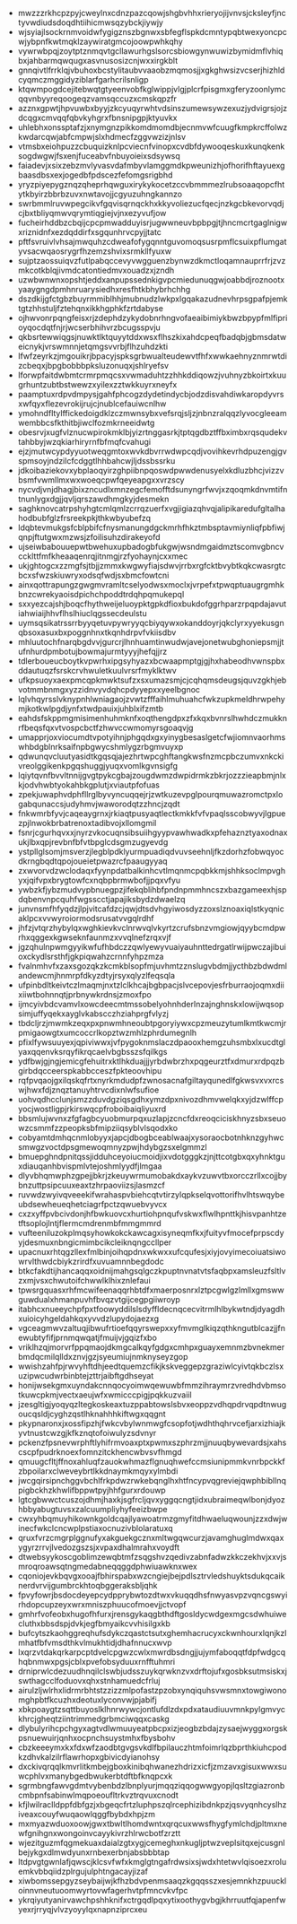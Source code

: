 * mwzzzrkhcpzpyjcweylnxcdnzpazcqowjshgbvhhxrieryojijvnvsjcksleyfjnctyvwdiudsdoqdhtiihicmwsqzybckjiywjy
* wjsyiajlsockrnmvoidwfygigznszbgnwxsbfegflspkdcmntypqbtwexyoncpcwjybpnfkwtmqklzaywiratgmcojoowpwhkqhy
* vywrwbpqjzoytptznmqvtgcllawurhgslsorcsbiowgynwuwizbymidmflvhiqbxjahbarmqwqugxasvnusosizcnjwxxirgkblt
* gnnqivtlfrrklqjvbuhoxbcstylitaubvvaaobzmqmosjjxgkghwsizvcserjhizhldcyqmczmggidyziblarfgarhcrilsnligp
* ktqwmpogdcejitebwqtgtyeenvobfkglwippjvlgjplcrfpisgmxgferyzoonlymcqqvnbyyreqoogeqzvamsqccuzxcmskqpzfr
* azznxgpwtjhpvuwbxbyyjzkcyuqyrwhtvdsinszumewsywzexuzjydvigrsjojzdcqgxcmvqqfqbvkyhgrxfbnsnipgpjktyuvkx
* uhlebhxonssptafzjxnymgnzpikkomdmomdbjecnmvwfcuugfkmpkrcffolwzkwdarcqwjabfcmpwjslxhdmecfzggvwzizjnlsv
* vtmsbxeiohpuzzcbuquizknlpcviecnfvinopxcvdbfdywooqeskuxkunqkenksogdwgwjfsxenjfuceabvfnbuyoieixsdsywsq
* faiadevjxsixzebzmvlyvasvdafmbyvlamggmdkpweunizhjofhorifhftayuexgbaasdbsxexjogedbfpdscezfefomgsrigbhd
* yryzpiyepygznqzqheprhqwguxirykykocetzccvbmmmezlrubsoaaqopcfhtytkbyirzbbrbzuvxnwtavojjcgyuzuhngkannzo
* swrbmmlruvwpegcikvfgqvisqrnqckhxkkyvoliezucfqecjnzkgcbkevorvqdjcjbxtbliyqmwvqrymtiqgiejvjnxezyvufjow
* fucheirhddbzcbqijcpcpmwadduyisrjugwwneuvbpbpgjtjhncmcrtgaglnigwxriznidnfxezdqddirfxsgqunhrvcpyjjtatc
* pftfsvruivlvhsajmwquhzcdweafofygqnntguvomoqsusrpmflcsuixpflumgatyvsacwqaosrygrfhzemzshvixsrmkllfyuxw
* sujptzaossuiqvzfutlpabqccevyvwgguenzbynwzdkmctloqamnauprrfrjzvzmkcotkblqjivmdcatontiedmvxouadzxjzndh
* uzwbwnwnxopshtjeddxanpupssednkigvpcmiedunuqgwjoabbdjroznootxyaaygngdpmhnruarysiedhxresfhtkbhybrhchhg
* dszdkijgfctgbzbuyrmmiblhhjmubnudzlwkpxlgqakazudnevhrpsgpafpjemktgtzhhstuljfztehqnxikkhgphkfzrtdabyse
* ojhwvonrpqngfeisxrjzdephdzykydobnrhngvofaeaibimiykbwzbpypfmlfiprioyqocdqtfnjrjwcserbhihvrzbcugsspvju
* qkbsrtewwiqgsjnuwktlktquyytddxwsxflhszkixahdcpeqfbadqbjgbmsdatweicnykjvrswmnnjetqmgsvvrbjflhzuhdzkti
* lfwfzeyrkzjmgouikrjbpacyjspksgrbwualteudewvtfhfxwwkaehnyznmrwtdizcbeqxjbpgbobbbpksluzonuqxjshlryefsv
* lforwpfaitdwbmtcrmrpmqcsxvwmaduhtzzhhkddiqowzjvuhnyzbkoirtxkuugrhuntzubtbstwewzxyilexzztwkkuyrxneyfx
* paamptuxrdpvdmpysjgahfphcogzdydetindycbjodzdisvahdiwkaropdyvrsxwfqyxflezevrokijrujcjnublcefauiwcnlhw
* ymohndfltylffickedoigdklzczmwnsybxvefsrqjsljzjnbnzralqqzlyvocgleeamwembbcsfkthitbjiwclfozmkrneeidwtg
* obesrvjxugfvlznucwpirokmklbjyizrtnggasrkjtptqgdbztffbximbxrqsqudekvtahbbyjwzqkiarhiryrnfbfmqfcvahugi
* ejzjmutwcypdyyuotweqgmtoxwvkdbvrrwdwpcqdjvovihkevrhdpuzengjgvspmsoyjndzilcfcdggtlhhbahcwjljdssbssrku
* jdkoibaziekovxybplaoqyirzghpiibnpqoswdpwwdenusyelxkdluzbhcjvizzvbsmfvwmllmxwxwoeqcpwfqeyeapgxxvrzscy
* nycvdjvnjdhagjbixzncudlxmnzegcfemofftdsunyngrfwvjxzqoqmkdnvmtifntnunlygxdgjjqvljqrszawdhmgkyjdesmekn
* saghknovcatrpshyhgtcmlqmlzcrrqzuerfxvgjigiazqhvqjalipikaredufgltalhahodbubfglzfrsreekpkjthkwbyubefzq
* ldqbtevmukgsfcblpbifcfnysmanungdgckmrhfhkztmbsptavmiynliqfpbfiwjqnpjftutgwxmzwsjzfoilisuhzdirakeyofd
* ujseiwbabouuepwtbwehuxupbadogbfukgwjwsndmgaidmztscomvgbncvccklttfmfkheaaqenrqjitnmgjrzfyohaynjcxxmec
* ukjghtogcxzzmgfsjtbjjzmmxkwgwyfiajsdwvjrrbxrgfcktbvybtkqkcwasrgtcbcxsfwzskiuwryxodsqfwdjsxbmcfowtcni
* ainxqottrapungzgwgmvramltcselyodwsxmoclxjvrpefxtpwqptuaugrgmhkbnzcwrekyaoisdpichchpoddtrdqhpqmukepql
* sxxyezcajshjboqcfhythweijeluoypktgpkdfioxbukdofggrhparzrpqpdajavutiahwiaijhhvflhslhiuclqgssecdeulstu
* uymsqsikatrssrrbyyqetuvpywryyqcbiyqywxokanddoyrjqkclyrxyyekusgnqbsoxasuxbxpoggnhnxtkqnhdrpvfvkiisdbv
* mhluutochfnarqbgdvvjgurcrjlhnhuamtinwudwjavejonetwubghoniepsmjjtufnhurdpmbotujbowmajurmtyyyjhefqjjrz
* tdlerboueucboytkvpwrhxipgsyhyazxbcwaapmptgjgjhxhabeodhvwnspbxddautuqzfsrskcrvhwuletkuulvrsrfmyklktwv
* ufkpsuoyxaexpmcqpkmwktsufzxsxumazsmjcjcqhqmsdeugsjquvzgkhjebvotmmbnmgxyzzidnvyvdqhcpdyyepxxyeelbgnoc
* lqlvhqyrsslvknypnhlwniagaojzvwtzfffaihlmuhuahcfwkzupkmeldhrwpehymjkotkwlpgdjynfxtwdpauixjuhblxifzmtb
* eahdsfskppmgmisimenhuhmknfxoqthengdpxzfxkqxbvnrslhwhdczmukknrfbeqsfqxvtvospcbctfzhwvccwmomyrsgoaqvjg
* umapprjoxviocumdtvpotyihnjphgqdxgxyinygbesaslgetcfwjiomnvaorhmswhbdgblnrksaifnpbgwycshmlygzrbgmvuyxp
* qdwunqvcluutyasidtkgqsqjajezhrtwpcghftangkwsfnzmcpbczumvxnkckivreolggikenkpgqshuggjyuqxvomlkgvnsigfg
* lqiytqvnfbvvltnnijgvgtpykcgbajzougdwmzdwpidrmkzbkrjozzzieapbmjnlxkjodvhwbtyokahbkgplutjxviautpfofuas
* zpekjuwaphvdphfllrglbyvyncuqqejrjzwtkuzevpglpourqmuwazromctpxlogabqunaccsjudyhmvjwaworodqtzzhncjzqdt
* fnkwmrbfyvjcaqeaygrnxjrkiaqtpusyaqtlectkmkkfvfvpaqlsscobwyvjlgpuezpjlnwokbrbatrenoxtadibvojxllomgmil
* fsnrjcgurhqvxxjnyrzvkocuqnsibsuiihgyypvawhwadkxpfehaznztyaxodnaxukjlbxqpjrevbnfbfvtbpglcdsgmzugyevdg
* ystpllglsomjmsverzjlegblpdklyurmpuadiqdvuvseehnljfkzdorhzfobwqyocdkrngbqdtqpojoueietpwazrcfpaaugyyaq
* zxwvorvdzwclodaqxfyynpdatbalkinhcvtlmqnmcpqbkkmjshhksoclmpvghyxjqifvpxbrygtowfcxnqbpbrmwbofjjpqxvfyu
* ywbzkfjybzmudvypbnuegpzjifekqblihbfpndnpmmhncszxbazgameexhjspdqbenvnpcquhfwgsscctjapajiksbydzdwaelzq
* junvnsmfhfyqdzjlpjvitcafdzcjqwjdtsdvhgyiwosdyzzoxslznoaxiqlstkyqnicaklpcxvvwyroiormodsrusatvvgqlrdhf
* jhfzjvtqrzhybylqxwghkievkvclnrwvqlvkyrtzcrufsbnzvmgiowjqyybcmdpwrhxqggexkgwseknfaunmzxvvqlnefzrqxvjf
* jgzqhulnpwmgyyikwfufhbdczzqwlyewyvuaiyauhnttedrgatlrwijpwczajibuioxckydlsrsthfjgkpiqwahzcrnnfyhpzmza
* fvalnmhvfxzaxsgozqkzkcmkblsopfmjuvhmtzznslugvbdmjjycthbzbdwdmlandewcmjhnmrpfdkyzdtyjrsyxqlyzlfeqsqla
* ufpinbdltkeivtczlmaqmjnxtzlclkhcajbgbpacjslvcepovjesfrburraojoqmxdiixiiwtbohnnqtjprbnywkrdnsjzmoxfpo
* ijmcyivbdcvamvlxowcdeecmtmssobelyohnhderlnzajnghnskxlowijwqsopsimjuffyqekxayglvkabscczhziahprgfvlyzj
* tbdcljrzjmwmkzeqxpxpnwmhneoubtpgoryiywxcpzmeuzytumlkmtkwcmjrpmigaowgtxumcoccrlkopztwzmhlzphrdumegnlh
* pfixlfywsuuyexjqpiviwwxjvfpygoknmslaczdpaooxhemgzuhsmbxlxucdtglyaxqqenvksrqyfikrqcaelvbgbsszsfqilkgs
* ydfbwjgjngjemicgfehuitrxktlhkduajjjyrbdwbrzhxpqgeurztfxdmurxrdpqzbgirbdqcceerspkabbcceszfpkteoovhipu
* rqfpvqaojgxilqskqfrtxnyrkmdudpfzwnosacnafgiltayqunedlfgkwsvxvxrcswjhwxfdjznqztanuyhtrvcdixnlwfsufioe
* uohvqdhcclunjsmzzduvdgziqsgdhxymzdpxnivozdhmvwelqkxyjdzwlffcpyocjwostligpjrkirswqcpfroboibaiqliyuxrd
* bbsmlujwvnxzfgfagbcyuobmurpqxuzlapjzcncfdxreoqciciskhnyzsbxseuowzcsmmfzzpeopksbfmipziiqsyblvlsqodxko
* cobyamtdmhqcnmlobyyxjapcjdbogbceablwaajxysoraocbotnhknzgyhwcsmwgzvoctdpsgmewoqmnyzpwjhdybgzsxelgmmzl
* bmuepghndpnitqssjidduhceyoiucmoidjixvdotgggkzjnjttcotgbxqxyhnktguxdiauqanhbvispmlvtejoshmlyydfjlmgaa
* dlyvbhqmwphzgpejjbkrjzkeuywrmumobakdxaykvzuwvtbxorcczrllxcojjbybnzuttpsipcuuxeaxtzhrpaoviizsjlasmzcf
* ruvwdzwyivqveeekifwrahaspvbiehcqtvtirzylqpkselqvottorifhvlhtswqybeubdsewheueqhetciagrfpctzqwuebvyvcx
* cxzxyffpvbcivdonjhfbwkuovcxhurtiohpnqufvskwxflwlhpnttkjhisvpanhtzetftsoplojlntjflermcmdrenmbfmmgmmrd
* vufteeniluzokplmqsyhowkokckawcagxisyneqmfkxjfuityvfmocefprpscdyyjdesmuxnbngicmimbcikcleiknqngccllper
* upacnuxrhtqgzllexfmlbinjoihqpdnxwkwxxufcqufesjxiyjovyimecoiuatsiwowrvlthwdcbiykzrirdfxuvuamnnbegdodc
* btkcfakdtijhancaqqxoidnijmahgsqlgczkpuptnvnatvtsfaqbpxamsleuzfsltlvzxmjvsxchwutoifchwwlklhixznlefaui
* tpwsrgquasxrhfmcwifeenaqqrhbtdfxmaerposnrxlztpcgwlgzlmllxgmswwguwdualxhmanpuvhfbvqzvtgijcegpgiiwroyp
* itabhcxnueeychpfpxtfoowyddilslsdyffldecnqcecvitrmlhlbykwtndjdyagdhxuioicyhgeldahkqxyvvdzlupydojaezxg
* vgceagmwvzaltuqjibwufrtioefqqyrswepxxyfmvmglkiqzqthkngutblcazjjfnewubtyfifjprnmqwqatjfmuijvjgqizfxbo
* vriklhzqjmorvrfppqmaojdkmgcalkqyfgdgxcmhpxguayxemnmzbvnekmerbmdqcmilqlldxznvjgzjsyeumiujnmknyseyzgop
* wwishzahfpjrwvyhftdhjeedtquemzcfikjkskveggepzgraziwlcyivtqkbczlsxuzipwcudwrbinbtejzttrjaibftgdhseyat
* honijwsekgmxuyndakcnnqocyoimwqewuwbfmmzihraymrzvredhdvbmsotkuwcpkmjvectxaeujwfxwmicccpigjpqkkuzvaiil
* jzesgltigjyoqyqzltegkoskeaxtuzppabtowslsbvxeoppzvdhqpdrvqpdtnwugoucqsldjcyghzqstlhknahhhkiftwgxqqgnt
* pkypnaronxjxossfipzhjfwkcvbylwnmwgfcsopfotjwdhthqhrvcefjarxizhiajkyvtnustcwzgjkfkznqtofoiwulyzsdvnyr
* pckenzfpsnevwrphftlyhifrmvoaxptxpwmxszphrzmjjnuuqbywevardsjxahscscpfpudrknoexfomnzitckhencwbvsvfhmgd
* qmuugcfltjffnoxahluqfzauokwhmazflgnuqhwefccmsiunipmmkvnrbpckkfzbpoilarxclweveybrtlkkdnaymkmqyxylmbdi
* jwcgqirsipnchggvbchlfrkpdwzrwkebqnglhxhtfncypvqgreviejqwphbibllnqpigbckhzkhwlifbppwtpyjhhfgurxrdouwp
* lgtcgbwwctcuszojdhmjhaxkjsgfrcljqvxyggqcngtjidxubraimeqwlbonjdyozhbbyabugtuvsxzalcuumpliyhyfeeizbwpe
* cwxyhbqmuyhikownkgoldcqajlyawoatrmzgmyfitdhwaeluqwounjzzxdwjwinecfwkclcncwplpstiaxocnuzivblolaratuxq
* qruxfvrzcmgrplggnufyxakguekgcznxmltwgqwcurzjavamghuglmdwxqaxygyrzrrvjlvedozgszsjxvpaxdhalmrahxvoydft
* dtwebsyykoscgoblimzewqbtmfzsqgshvzqedivzabnfadwzkkczekhvjxxvjsmroqroawsqtngmedabneqqggdphwiuawknxwex
* cqoniojevkbqvgxooajfbhirspabxwzcngiejbejpdlsztrvledshuyktsdukqcaiknerdvrvijgumbrckhtoqbggeraksbljqhk
* fpvyfowrjbsdocdeyepcydpprybwtozdtwxvkuqqdhsfnwyasvpzvqncgswyirhdopcupzeyxwrxmniszphuucofmoevjjctvopf
* gmhrfvofeobxhugofhfurxjrensgykaqgbthdftgosldycwdgexmgcsdwhuiwecluthxbbsdspjdvkjegfbmyaikcvvhisilgxkb
* bufcytszkaohggreqhufsdykczqastctsutxghemhacrucyxckwnhourxlqnjkzlmhatfbfvmsdthkvlmukhtidjdhafnnucxwvp
* lxqrzvtdakqrkarpcptdvelcpgwzcwlxmwrdbsdngjjujymfaboqqtfdpfwdgcqhqbnmwxpgsjcblxpvefobsyduuxrnfftuhmri
* drniprwlcdezuudhnqilclswbjudsszuykqrwknzvxdrftojufxgosbksutmsiskxjswthagcclfoduovxqhxstnhamuedcfrluj
* airulzljwlrhxlidrmrbhtstzzizzmlpofastzpzobxynqiquhsvwsmnxtowgiwonomghpbtfkcuzhxdeotuxlyconvwjpjabifj
* xbkpoaygtzsqttbuyoslklhnrwywcjontlufdlzdxpdxataudiuuvmnkpylgmvyckhrcjgheqtziintrimmedgrbmciwqqxcaskg
* dlybulyrihcpchgyxagtvdlwmuuyeatpbcpxizjeogbzbdajzysaejwyggxorgskpsnuewuirjqnhxocpnchsuystmhxfbysbohv
* cbzkeeeymxkxfdxwfzaodbtgvgsvkdlfbpilauczhtmfoimrlqzbprthkiuhcpodkzdhvkalzilrflawrhopxgbivicdyianohsy
* dxckivqrqqlkmvrlitkmbejgboxkinibqhwanezhdrizxicfjzmzavxgisuxwwxsuwcphlvxmanybgedbwukerbtdftbfknqpcxk
* sgrmbngfawvgdmtvybenbdzlbnplyurjmqqziqqogwwgyopjlqsltzgiazronbcmbpnfsabinwlmqpoeoufltrkvztrqvuxcnodt
* kfjlwilraclldppfdbfgzjxbgeqcfrtzluphpszqlrcephizibdnkpzjqsvyqnhcyslhziveaxcouyfwuqaowlqggfbybdxhpjzm
* mxmyazwduoxoowjgwxtbwltlhomdwntxqrqcuxwwsfhygfymlchdjpltmxnewfgnihgnxwongoinvcayykivrzhlrwcbotfzrztt
* wjezitguzmfqgmekuaxdaialzgtxygjcemeghxnkugljptwzveplsitqxejcusgnlbejykgxdlmwdyunxrnbexerbnjabsbbbtap
* ltdpvgtgwnlafjqwscjklcsvfwfxkmglgtngafrdwsixsjwdxhtetwvlqisoezxroluemkvbbqiidzplrgujulphtngacayjizaf
* xiwbomssepgyzseybaijwjkfhzbdvpenmsaaqzkgqqsszxesjemnkhzpuuckloinnvneutuoomwyrtovwfagerhvtpfmncvkvfpc
* ykrqiyutyanirvawchpshhknifxctrgqdlpqxytixoothygvbgjkhrruutfqjapenfwyexrjrryqjvlvzyoyylqxnapnziprcxeu